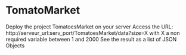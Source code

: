 # TomatoMarket
Deploy the project TomatoesMarket on your server
Access the URL: http://serveur_url:serv_port/TomatoesMarket/data?size=X with X a non required variable between 1 and 2000
See the result as a list of JSON Objects
